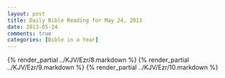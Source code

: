 ```yaml
---
layout: post
title: Daily Bible Reading for May 24, 2013
date: 2013-05-24
comments: true
categories: [Bible in a Year]
---
```

{% render_partial ../KJV/Ezr/8.markdown %}
{% render_partial ../KJV/Ezr/9.markdown %}
{% render_partial ../KJV/Ezr/10.markdown %}
